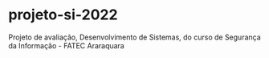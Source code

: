 # projeto-si-2022
Projeto de avaliação, Desenvolvimento de Sistemas, do curso de Segurança da Informação - FATEC Araraquara
